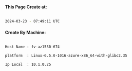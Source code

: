 
   
#### This Page Create at:

```bash

2024-03-23 - 07:49:11 UTC

```

#### Create By Machine:

```bash

Host Name : fv-az1530-674

platform  : Linux-6.5.0-1016-azure-x86_64-with-glibc2.35

Ip Local  : 10.1.0.25

```

